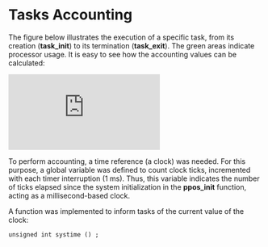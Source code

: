 # Tasks Accounting

The figure below illustrates the execution of a specific task, from its creation (**task_init**) to its termination (**task_exit**). The green areas indicate processor usage. It is easy to see how the accounting values can be calculated:

![Schema](https://wiki.inf.ufpr.br/maziero/lib/exe/fetch.php?cache=&media=so:contabilizacao.png)

To perform accounting, a time reference (a clock) was needed. For this purpose, a global variable was defined to count clock ticks, incremented with each timer interruption (1 ms). Thus, this variable indicates the number of ticks elapsed since the system initialization in the **ppos_init** function, acting as a millisecond-based clock.

A function was implemented to inform tasks of the current value of the clock:

`unsigned int systime () ;`


